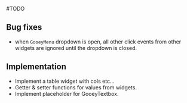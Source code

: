 #TODO

## Bug fixes
- when ```GooeyMenu``` dropdown is open, all other click events from other widgets are ignored until the dropdown is closed.


## Implementation
- Implement a table widget with cols etc...
- Getter & setter functions for values from widgets.
- Implement placeholder for GooeyTextbox.